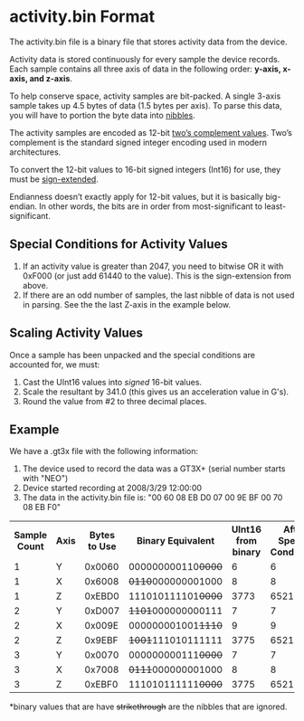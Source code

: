 # activity.bin Format

The activity.bin file is a binary file that stores activity data from the device.

Activity data is stored continuously for every sample the device records.  Each sample contains all three axis of data in the following order: **y-axis, x-axis, and z-axis**. 

To help conserve space, activity samples are bit-packed. A single 3-axis sample takes up 4.5 bytes of data (1.5 bytes per axis). To parse this data, you will have to portion the byte data into [nibbles](http://en.wikipedia.org/wiki/Nibble "Nibble").

The activity samples are encoded as 12-bit [two’s complement values](http://en.wikipedia.org/wiki/Two’s_complement "Two's Complement Wikipedia Page"). Two’s complement is the standard signed integer encoding used in modern architectures.

To convert the 12-bit values to 16-bit signed integers (Int16) for use, they must be [sign-extended](http://en.wikipedia.org/wiki/Sign_extension "Sign Extension wikipedia page").

Endianness doesn’t exactly apply for 12-bit values, but it is basically big-endian. In other words, the bits are in order from most-significant to least-significant.

## Special Conditions for Activity Values ##
1. If an activity value is greater than 2047, you need to bitwise OR it with 0xF000 (or just add 61440 to the value). This is the sign-extension from above.
2. If there are an odd number of samples, the last nibble of data is not used in parsing. See the the last Z-axis in the example below.

## Scaling Activity Values ##
Once a sample has been unpacked and the special conditions are accounted for, we must:

1. Cast the UInt16 values into *signed* 16-bit values. 
2. Scale the resultant by 341.0 (this gives us an acceleration value in G's).
3. Round the value from #2 to three decimal places.

## Example ##

We have a .gt3x file with the following information:

1. The device used to record the data was a GT3X+ (serial number starts with "NEO")
2. Device started recording at 2008/3/29 12:00:00
3. The data in the activity.bin file is: "00 60 08 EB D0 07 00 9E BF 00 70 08 EB F0"

<table>
  <tr>
	<th>Sample Count</th>
    <th>Axis</th>
	<th>Bytes to Use</th>
	<th>Binary Equivalent</th>
	<th>UInt16 from binary</th>
	<th>After Special Conditions</th>
	<th>Cast to Int16</th>
	<th>Scaling</th>
	<th>Rounding</th>
  </tr>
  <tr>
	<td>1</td>
    <td>Y</td>
	<td>0x0060</td>
    <td>000000000110<s>0000</s></td>
	<td>6</td>
	<td>6</td>
    <td>6</td>
    <td>0.0175953</td>
	<td>0.018</td>
  </tr>
  <tr>
	<td>1</td>
    <td>X</td>
	<td>0x6008</td>
    <td><s>0110</s>000000001000</td>
	<td>8</td>
	<td>8</td>
    <td>8</td>
    <td>0.023460</td>
    <td>0.023</td>
  </tr>
  <tr>
	<td>1</td>
    <td>Z</td>
	<td>0xEBD0</td>
    <td>111010111101<s>0000</s></td>
	<td>3773</td>
	<td>65213</td>
    <td>-323</td>
    <td>-0.947214</td>
    <td>-0.947</td>
  </tr>
  <tr>
	<td>2</td>
    <td>Y</td>
	<td>0xD007</td>
    <td><s>1101</s>000000000111</td>
	<td>7</td>
	<td>7</td>
    <td>7</td>
    <td>0.0205278</td>
    <td>0.021</td>
  </tr>
  <tr>
	<td>2</td>
    <td>X</td>
	<td>0x009E</td>
    <td>000000001001<s>1110</s></td>
	<td>9</td>
	<td>9</td>
    <td>9</td>
    <td>0.0263929</td>
    <td>0.026</td>
  </tr>
  <tr>
	<td>2</td>
    <td>Z</td>
	<td>0x9EBF</td>
    <td><s>1001</s>111010111111</td>
	<td>3775</td>
	<td>65215</td>
    <td>-321</td>
    <td>-0.941348</td>
    <td>-0.941</td>
  </tr>
  <tr>
	<td>3</td>
    <td>Y</td>
	<td>0x0070</td>
    <td>000000000111<s>0000</s></td>
	<td>7</td>
	<td>7</td>
    <td>7</td>
    <td>0.0205278</td>
    <td>0.021</td>
  </tr>
  <tr>
	<td>3</td>
    <td>X</td>
	<td>0x7008</td>
    <td><s>0111</s>000000001000</td>
	<td>8</td>
	<td>8</td>
    <td>8</td>
    <td>0.023460</td>
    <td>0.023</td>
  </tr>
  <tr>
	<td>3</td>
    <td>Z</td>
	<td>0xEBF0</td>
    <td>111010111111<s>0000</s></td>
	<td>3775</td>
	<td>65215</td>
    <td>-321</td>
    <td>-0.941348</td>
    <td>-0.941</td>
  </tr>
</table>

*binary values that are have <s>strikethrough</s> are the nibbles that are ignored.